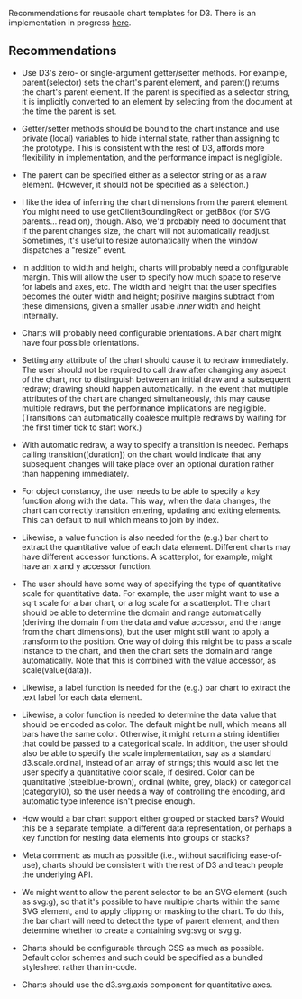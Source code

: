 Recommendations for reusable chart templates for D3. There is an implementation in progress [here](https://gist.github.com/1363743).

## Recommendations

* Use D3's zero- or single-argument getter/setter methods. For example, parent(selector) sets the chart's parent element, and parent() returns the chart's parent element. If the parent is specified as a selector string, it is implicitly converted to an element by selecting from the document at the time the parent is set.

* Getter/setter methods should be bound to the chart instance and use private (local) variables to hide internal state, rather than assigning to the prototype. This is consistent with the rest of D3, affords more flexibility in implementation, and the performance impact is negligible.

* The parent can be specified either as a selector string or as a raw element. (However, it should not be specified as a selection.)

* I like the idea of inferring the chart dimensions from the parent element. You might need to use getClientBoundingRect or getBBox (for SVG parents… read on), though. Also, we'd probably need to document that if the parent changes size, the chart will not automatically readjust. Sometimes, it's useful to resize automatically when the window dispatches a "resize" event.

* In addition to width and height, charts will probably need a configurable margin. This will allow the user to specify how much space to reserve for labels and axes, etc. The width and height that the user specifies becomes the outer width and height; positive margins subtract from these dimensions, given a smaller usable *inner* width and height internally.

* Charts will probably need configurable orientations. A bar chart might have four possible orientations.

* Setting any attribute of the chart should cause it to redraw immediately. The user should not be required to call draw after changing any aspect of the chart, nor to distinguish between an initial draw and a subsequent redraw; drawing should happen automatically. In the event that multiple attributes of the chart are changed simultaneously, this may cause multiple redraws, but the performance implications are negligible. (Transitions can automatically coalesce multiple redraws by waiting for the first timer tick to start work.)

* With automatic redraw, a way to specify a transition is needed. Perhaps calling transition([duration]) on the chart would indicate that any subsequent changes will take place over an optional duration rather than happening immediately.

* For object constancy, the user needs to be able to specify a key function along with the data. This way, when the data changes, the chart can correctly transition entering, updating and exiting elements. This can default to null which means to join by index.

* Likewise, a value function is also needed for the (e.g.) bar chart to extract the quantitative value of each data element. Different charts may have different accessor functions. A scatterplot, for example, might have an x and y accessor function.

* The user should have some way of specifying the type of quantitative scale for quantitative data. For example, the user might want to use a sqrt scale for a bar chart, or a log scale for a scatterplot. The chart should be able to determine the domain and range automatically (deriving the domain from the data and value accessor, and the range from the chart dimensions), but the user might still want to apply a transform to the position. One way of doing this might be to pass a scale instance to the chart, and then the chart sets the domain and range automatically. Note that this is combined with the value accessor, as scale(value(data)).

* Likewise, a label function is needed for the (e.g.) bar chart to extract the text label for each data element.

* Likewise, a color function is needed to determine the data value that should be encoded as color. The default might be null, which means all bars have the same color. Otherwise, it might return a string identifier that could be passed to a categorical scale. In addition, the user should also be able to specify the scale implementation, say as a standard d3.scale.ordinal, instead of an array of strings; this would also let the user specify a quantitative color scale, if desired. Color can be quantitative (steelblue-brown), ordinal (white, grey, black) or categorical (category10), so the user needs a way of controlling the encoding, and automatic type inference isn't precise enough.

* How would a bar chart support either grouped or stacked bars? Would this be a separate template, a different data representation, or perhaps a key function for nesting data elements into groups or stacks?

* Meta comment: as much as possible (i.e., without sacrificing ease-of-use), charts should be consistent with the rest of D3 and teach people the underlying API.

* We might want to allow the parent selector to be an SVG element (such as svg:g), so that it's possible to have multiple charts within the same SVG element, and to apply clipping or masking to the chart. To do this, the bar chart will need to detect the type of parent element, and then determine whether to create a containing svg:svg or svg:g.

* Charts should be configurable through CSS as much as possible. Default color schemes and such could be specified as a bundled stylesheet rather than in-code.

* Charts should use the d3.svg.axis component for quantitative axes.